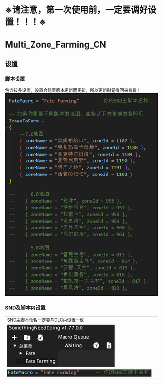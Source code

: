 # **※请注意，第一次使用前，一定要调好设置！！！※**

# Multi_Zone_Farming_CN

## 设置
### 脚本设置
包含较多设置，设置会随着版本更新而更新，所以更新时记得回来看看！
![SND Basics](Settings/DLC/Setting.png)

### SND及脚本内设置
| | |
|--|--|
| SND主脚本命名一定要与DLC内设置一致 |
| ![SND主脚本命名](Settings/DLC/SND.png) |
| ![DLC内设置](Settings/DLC/LUA.png) |
